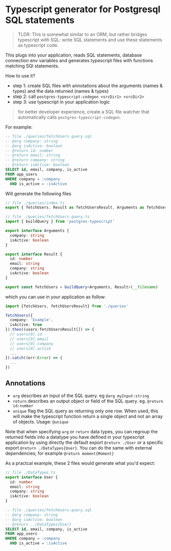 # Typescript generator for Postgresql SQL statements

> TLDR: This is somewhat similar to an ORM, but rather bridges typescript with SQL: write SQL statements and use these statements as typescript code.

This plugs into your application, reads SQL statements, database connection env variables and generates typescript files with functions matching SQl statements.

How to use it?

- step 1: create SQL files with annotations about the arguments (names & types) and the data returned (names & types)
- step 2: call `postgres-typescript-codegen <srcDir1> <srcDir2>`
- step 3: use typescript in your application logic

> for better developer experience, create a SQL file watcher that automatically calls `postgres-typescript-codegen`.

For example:

```sql
-- file ./queries/fetchUsers.query.sql
-- @arg company: string
-- @arg isActive: boolean
-- @return id: number
-- @return email: string
-- @return company: string
-- @return isActive: boolean
SELECT id, email, company, is_active
FROM app_users
WHERE company = :company  
  AND is_active = :isActive
```

Will generate the following files

```ts
// file ./queries/index.ts
export { fetchUsers, Result as fetchUsersResult, Arguments as fetchUsersArgs } from './fetchUsers.query'
```

```ts
// file ./queries/fetchUsers.query.ts
import { buildQuery } from 'postgres-typescript'

export interface Arguments {
  company: string
  isActive: boolean
}

export interface Result {
  id: number
  email: string
  company: string
  isActive: boolean
}

export const fetchUsers = buildQuery<Arguments, Result>(__filename)
```

which you can use in your application as follow:

```ts
import {fetchUsers, fetchUsersResult} from './queries'

fetchUsers({
  company: 'Example',
  isActive: true
}).then((users:fetchUsersResult[]) => {
  // users[0].id
  // users[0].email
  // users[0].company
  // users[0].active
  ...
}).catch((err:Error) => {
  ...
})
```

## Annotations

- `arg` describes an input of the SQL query. eg `@arg myInput:string`
- `return` describes an output object or field of the SQL query. eg. `@return id:number`
- `unique` flag the SQL query as returning only one row. When used, this will make the typescript function return a single object and not an array of objects. Usage: `@unique`

Note that when specifying `arg` or `return` data types, you can regroup the returned fields into a datatype you have defined in your typescript application by using directly the default export `@return ./User` or a specific export `@return ./DataTypes{User}`. You can do the same with external dependencies; for example `@return moment{Moment}`

As a practcal example, these 2 files would generate what you'd expect:

```ts
// file ./DataTypes.ts
export interface User {
  id: number
  email: string
  company: string
  isActive: boolean
}
```

```sql
-- file ./queries/fetchUsers.query.sql
-- @arg company: string
-- @arg isActive: boolean
-- @return ../DataTypes{User}
SELECT id, email, company, is_active
FROM app_users
WHERE company = :company  
  AND is_active = :isActive
```
